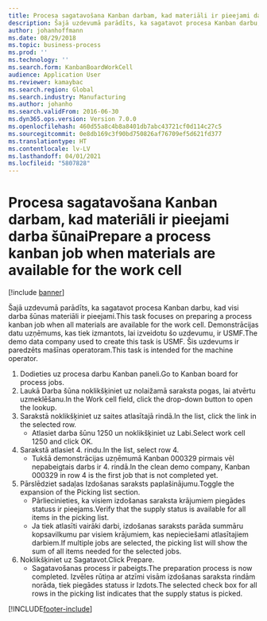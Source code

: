 ```yaml
---
title: Procesa sagatavošana Kanban darbam, kad materiāli ir pieejami darba šūnai
description: Šajā uzdevumā parādīts, ka sagatavot procesa Kanban darbu, kad visi darba šūnas materiāli ir pieejami.
author: johanhoffmann
ms.date: 08/29/2018
ms.topic: business-process
ms.prod: ''
ms.technology: ''
ms.search.form: KanbanBoardWorkCell
audience: Application User
ms.reviewer: kamaybac
ms.search.region: Global
ms.search.industry: Manufacturing
ms.author: johanho
ms.search.validFrom: 2016-06-30
ms.dyn365.ops.version: Version 7.0.0
ms.openlocfilehash: 460d55a8c4b8a8401db7abc43721cf0d114c27c5
ms.sourcegitcommit: 0e8db169c3f90bd750826af76709ef5d621fd377
ms.translationtype: HT
ms.contentlocale: lv-LV
ms.lasthandoff: 04/01/2021
ms.locfileid: "5807828"
---
```

# <a name="prepare-a-process-kanban-job-when-materials-are-available-for-the-work-cell"></a><span data-ttu-id="cfa8f-103">Procesa sagatavošana Kanban darbam, kad materiāli ir pieejami darba šūnai</span><span class="sxs-lookup"><span data-stu-id="cfa8f-103">Prepare a process kanban job when materials are available for the work cell</span></span>

[!include [banner](../../includes/banner.md)]

<span data-ttu-id="cfa8f-104">Šajā uzdevumā parādīts, ka sagatavot procesa Kanban darbu, kad visi darba šūnas materiāli ir pieejami.</span><span class="sxs-lookup"><span data-stu-id="cfa8f-104">This task focuses on preparing a process kanban job when all materials are available for the work cell.</span></span> <span data-ttu-id="cfa8f-105">Demonstrācijas datu uzņēmums, kas tiek izmantots, lai izveidotu šo uzdevumu, ir USMF.</span><span class="sxs-lookup"><span data-stu-id="cfa8f-105">The demo data company used to create this task is USMF.</span></span> <span data-ttu-id="cfa8f-106">Šis uzdevums ir paredzēts mašīnas operatoram.</span><span class="sxs-lookup"><span data-stu-id="cfa8f-106">This task is intended for the machine operator.</span></span>

1. <span data-ttu-id="cfa8f-107">Dodieties uz procesa darbu Kanban paneli.</span><span class="sxs-lookup"><span data-stu-id="cfa8f-107">Go to Kanban board for process jobs.</span></span>
2. <span data-ttu-id="cfa8f-108">Laukā Darba šūna noklikšķiniet uz nolaižamā saraksta pogas, lai atvērtu uzmeklēšanu.</span><span class="sxs-lookup"><span data-stu-id="cfa8f-108">In the Work cell field, click the drop-down button to open the lookup.</span></span>
3. <span data-ttu-id="cfa8f-109">Sarakstā noklikšķiniet uz saites atlasītajā rindā.</span><span class="sxs-lookup"><span data-stu-id="cfa8f-109">In the list, click the link in the selected row.</span></span>
    * <span data-ttu-id="cfa8f-110">Atlasiet darba šūnu 1250 un noklikšķiniet uz Labi.</span><span class="sxs-lookup"><span data-stu-id="cfa8f-110">Select work cell 1250 and click OK.</span></span>  
4. <span data-ttu-id="cfa8f-111">Sarakstā atlasiet 4. rindu.</span><span class="sxs-lookup"><span data-stu-id="cfa8f-111">In the list, select row 4.</span></span>
    * <span data-ttu-id="cfa8f-112">Tukšā demonstrācijas uzņēmumā Kanban 000329 pirmais vēl nepabeigtais darbs ir 4. rindā.</span><span class="sxs-lookup"><span data-stu-id="cfa8f-112">In the clean demo company, Kanban 000329 in row 4 is the first job that is not completed yet.</span></span>  
5. <span data-ttu-id="cfa8f-113">Pārslēdziet sadaļas Izdošanas saraksts paplašinājumu.</span><span class="sxs-lookup"><span data-stu-id="cfa8f-113">Toggle the expansion of the Picking list section.</span></span>
    * <span data-ttu-id="cfa8f-114">Pārliecinieties, ka visiem izdošanas saraksta krājumiem piegādes statuss ir pieejams.</span><span class="sxs-lookup"><span data-stu-id="cfa8f-114">Verify that the supply status is available for all items in the picking list.</span></span>  
    * <span data-ttu-id="cfa8f-115">Ja tiek atlasīti vairāki darbi, izdošanas saraksts parāda summāru kopsavilkumu par visiem krājumiem, kas nepieciešami atlasītajiem darbiem.</span><span class="sxs-lookup"><span data-stu-id="cfa8f-115">If multiple jobs are selected, the picking list will show the sum of all items needed for the selected jobs.</span></span>  
6. <span data-ttu-id="cfa8f-116">Noklikšķiniet uz Sagatavot.</span><span class="sxs-lookup"><span data-stu-id="cfa8f-116">Click Prepare.</span></span>
    * <span data-ttu-id="cfa8f-117">Sagatavošanas process ir pabeigts.</span><span class="sxs-lookup"><span data-stu-id="cfa8f-117">The preparation process is now completed.</span></span> <span data-ttu-id="cfa8f-118">Izvēles rūtiņa ar atzīmi visām izdošanas saraksta rindām norāda, tiek piegādes statuss ir Izdots.</span><span class="sxs-lookup"><span data-stu-id="cfa8f-118">The selected check box for all rows in the picking list indicates that the supply status is picked.</span></span>  



[!INCLUDE[footer-include](../../../includes/footer-banner.md)]